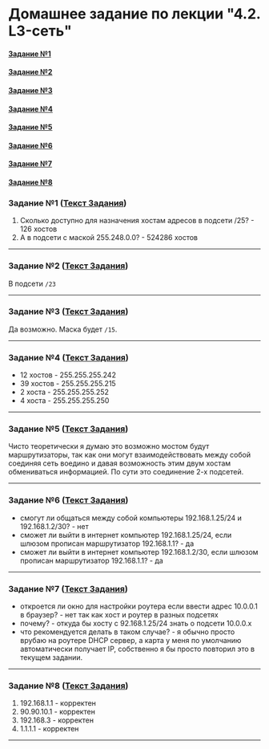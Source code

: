 # Домашнее задание по лекции "4.2. L3-сеть"

#### [Задание №1](#задание-1-текст-задания)
#### [Задание №2](#задание-2-текст-задания)
#### [Задание №3](#задание-3-текст-задания)
#### [Задание №4](#задание-3-текст-задания)
#### [Задание №5](#задание-3-текст-задания)
#### [Задание №6](#задание-3-текст-задания)
#### [Задание №7](#задание-3-текст-задания)
#### [Задание №8](#задание-3-текст-задания)

### Задание №1 ([Текст Задания](https://github.com/netology-code/snet-homeworks/blob/main/4-03.md#%D0%B7%D0%B0%D0%B4%D0%B0%D0%BD%D0%B8%D0%B5-1))

1. Сколько доступно для назначения хостам адресов в подсети /25? - 126 хостов
2. А в подсети с маской 255.248.0.0? - 524286 хостов

---

### Задание №2 ([Текст Задания](https://github.com/netology-code/snet-homeworks/blob/main/4-03.md#%D0%B7%D0%B0%D0%B4%D0%B0%D0%BD%D0%B8%D0%B5-2))

В подсети `/23`

---

### Задание №3 ([Текст Задания](https://github.com/netology-code/snet-homeworks/blob/main/4-03.md#%D0%B7%D0%B0%D0%B4%D0%B0%D0%BD%D0%B8%D0%B5-3))

Да возможно. Маска будет `/15`.

---

### Задание №4 ([Текст Задания](https://github.com/netology-code/snet-homeworks/blob/main/4-03.md#%D0%B7%D0%B0%D0%B4%D0%B0%D0%BD%D0%B8%D0%B5-4))

* 12 хостов - 255.255.255.242
* 39 хостов - 255.255.255.215
* 2 хоста - 255.255.255.252
* 4 хоста - 255.255.255.250

---

### Задание №5 ([Текст Задания](https://github.com/netology-code/snet-homeworks/blob/main/4-03.md#%D0%B7%D0%B0%D0%B4%D0%B0%D0%BD%D0%B8%D0%B5-5))

Чисто теоретически я думаю это возможно мостом будут маршрутизаторы, так как они могут взаимодействовать между собой 
соединяя сеть воедино и давая возможность этим двум хостам обмениваться информацией. По сути это соединение 2-х подсетей.

---

### Задание №6 ([Текст Задания](https://github.com/netology-code/snet-homeworks/blob/main/4-03.md#%D0%B7%D0%B0%D0%B4%D0%B0%D0%BD%D0%B8%D0%B5-6))

* смогут ли общаться между собой компьютеры 192.168.1.25/24 и 192.168.1.2/30? - нет
* сможет ли выйти в интернет компьютер 192.168.1.25/24, если шлюзом прописан маршрутизатор 192.168.1.1? - да
* сможет ли выйти в интернет компьютер 192.168.1.2/30, если шлюзом прописан маршрутизатор 192.168.1.1? - да

---

### Задание №7 ([Текст Задания](https://github.com/netology-code/snet-homeworks/blob/main/4-03.md#%D0%B7%D0%B0%D0%B4%D0%B0%D0%BD%D0%B8%D0%B5-7))

* откроется ли окно для настройки роутера если ввести адрес 10.0.0.1 в браузер? - нет так как хост и роутер в разных подсетях
* почему? - откуда бы хосту с 92.168.1.25/24 знать о подсети 10.0.0.х
* что рекомендуется делать в таком случае? - я обычно просто врубаю на роутере DHCP сервер, а карта у меня по умолчанию 
автоматически получает IP, собственно я бы просто повторил это в текущем задании.

---

### Задание №8 ([Текст Задания](https://github.com/netology-code/snet-homeworks/blob/main/4-03.md#%D0%B7%D0%B0%D0%B4%D0%B0%D0%BD%D0%B8%D0%B5-8))

1. 	192.168.1.1 - корректен
3. 	90.90.10.1 - корректен
4. 	192.168.3 - корректен
6. 	1.1.1.1 - корректен

---



